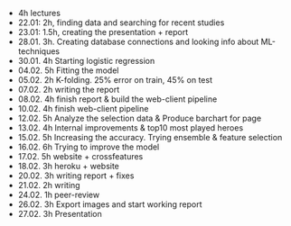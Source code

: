 - 	 4h lectures
- 22.01: 2h, finding data and searching for recent studies
- 23.01: 1.5h, creating the presentation + report
- 28.01. 3h. Creating database connections and looking info about ML-techniques
- 30.01. 4h Starting logistic regression
- 04.02. 5h Fitting the model
- 05.02. 2h K-folding. 25% error on train, 45% on test
- 07.02. 2h writing the report
- 08.02. 4h finish report & build the web-client pipeline 
- 10.02. 4h finish web-client pipeline
- 12.02. 5h Analyze the selection data & Produce barchart for page
- 13.02. 4h Internal improvements & top10 most played heroes
- 15.02. 5h Increasing the accuracy. Trying ensemble & feature selection
- 16.02. 6h Trying to improve the model
- 17.02. 5h website + crossfeatures
- 18.02. 3h heroku + website
- 20.02. 3h writing report + fixes
- 21.02. 2h writing
- 24.02. 1h peer-review
- 26.02. 3h Export images and start working report
- 27.02. 3h Presentation

